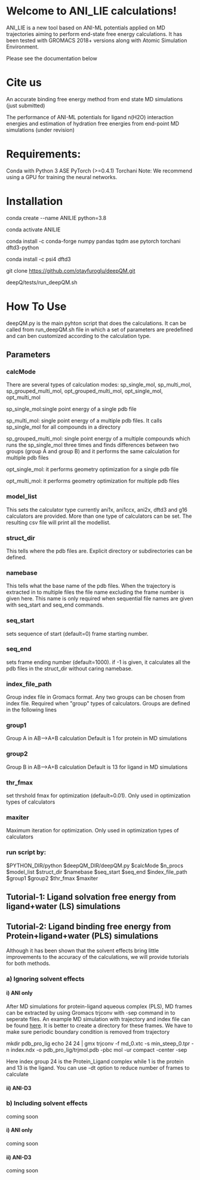 # Welcome to ANI_LIE calculations!
ANI_LIE is a new tool based on ANI-ML potentials applied on MD trajectories aiming to perform end-state free energy calculations. It has been tested with GROMACS 2018+ versions along with Atomic Simulation Environment.

Please see the documentation below

# Cite us
An accurate binding free energy method from end state MD simulations (just submitted)

The performance of ANI-ML potentials for ligand n(H2O) interaction energies and estimation of hydration free energies from end-point MD simulations (under revision)

# Requirements:
Conda with Python 3
ASE
PyTorch (>=0.4.1)
Torchani
Note: We recommend using a GPU for training the neural networks.

# Installation

conda create --name ANILIE python=3.8

conda activate ANILIE

conda install -c conda-forge numpy pandas tqdm ase pytorch torchani dftd3-python

conda install -c psi4 dftd3

git clone https://github.com/otayfuroglu/deepQM.git

deepQ/tests/run_deepQM.sh 
  
# How To Use

deepQM.py is the main pyhton script that does the calculations. It can be called from run_deepQM.sh file in which a set of parameters are predefined and can ben customized according to the calculation type.

## Parameters
### calcMode
There are several types of calculation modes: sp_single_mol, sp_multi_mol, sp_grouped_multi_mol, opt_grouped_multi_mol, opt_single_mol, opt_multi_mol

sp_single_mol:single point energy of a single pdb file

sp_multi_mol: single point energy of a multiple pdb files. It calls sp_single_mol for all compounds in a directory

sp_grouped_multi_mol: single point energy of a multiple compounds which runs the sp_single_mol three times and finds differences between two groups (group A and group B) and it performs the same calculation for multiple pdb files

opt_single_mol: it performs geometry optimization for a single pdb file

opt_multi_mol: it performs geometry optimization for multiple pdb files

### model_list
This sets the calculator type currently ani1x, ani1ccx, ani2x, dftd3 and g16 calculators are provided. More than one type of calculators can be set. The resulting csv file will print all the modellist.
### struct_dir
This tells where the pdb files are. Explicit directory or subdirectories can be defined.
### namebase
This tells what the base name of the pdb files. When the trajectory is extracted in to multiple files the file name excluding the frame number is given here.
This name is only required when sequential file names are given with seq_start and seq_end commands.
### seq_start
sets sequence of start (default=0) frame starting number. 
### seq_end
sets frame ending number (default=1000). if -1 is given, it calculates all the pdb files in the struct_dir without caring namebase.
### index_file_path
Group index file in Gromacs format. Any two groups can be chosen from index file. Required when "group" types of calculators. Groups are defined in the following lines
### group1
Group A in AB-->A+B calculation Default is 1 for protein in MD simulations
### group2
Group B in AB-->A+B calculation Default is 13 for ligand in MD simulations
### thr_fmax
set thrshold fmax for optimization (default=0.01). Only used in optimization types of calculators
### maxiter
Maximum iteration for optimization. Only used in optimization types of calculators

### run script by:
$PYTHON_DIR/python $deepQM_DIR/deepQM.py $calcMode $n_procs $model_list $struct_dir $namebase $seq_start $seq_end $index_file_path $group1 $group2 $thr_fmax $maxiter

## Tutorial-1: Ligand solvation free energy from ligand+water (LS) simulations

## Tutorial-2: Ligand binding free energy from Protein+ligand+water (PLS) simulations

Although it has been shown that the solvent effects bring little improvements to the accuracy of the calculations, we will provide tutorials for both methods.

### a) Ignoring solvent effects




#### i) ANI only

After MD simulations for protein-ligand aqueous complex (PLS), MD frames can be extracted by using Gromacs trjconv with -sep command in to seperate files. An example MD simulation with trajectory and index file can be found [here](). It is better to create a directory for these frames. We have to make sure periodic boundary condition is removed from trajectory

mkdir pdb_pro_lig
echo 24 24 | gmx trjconv -f md_0.xtc -s min_steep_0.tpr -n index.ndx -o pdb_pro_lig/trjmol.pdb -pbc mol -ur compact -center -sep

Here index group 24 is the Protein_Ligand complex while 1 is the protein and 13 is the ligand. You can use -dt option to reduce number of frames to calculate





#### ii) ANI-D3

### b) Including solvent effects

coming soon

#### i) ANI only

coming soon

#### ii) ANI-D3
  
coming soon
  

  
  

  



 
 

